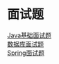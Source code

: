 # 面试题

[Java基础面试题](https://github.com/jovan-liu/lustrous/blob/master/lustrous-docs/java-interview.md)  
[数据库面试题](https://github.com/jovan-liu/lustrous/blob/master/lustrous-docs/java-interview.md)  
[Spring面试题](https://github.com/jovan-liu/lustrous/blob/master/lustrous-docs/java-interview.md)  
